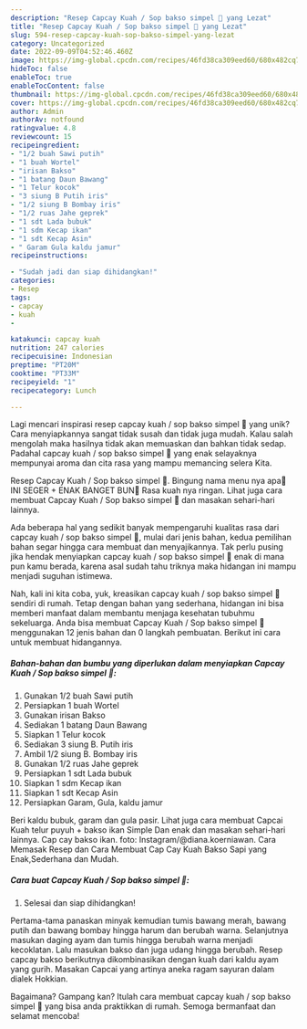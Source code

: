 ```yaml
---
description: "Resep Capcay Kuah / Sop bakso simpel 🤤 yang Lezat"
title: "Resep Capcay Kuah / Sop bakso simpel 🤤 yang Lezat"
slug: 594-resep-capcay-kuah-sop-bakso-simpel-yang-lezat
category: Uncategorized
date: 2022-09-09T04:52:46.460Z
image: https://img-global.cpcdn.com/recipes/46fd38ca309eed60/680x482cq70/capcay-kuah-sop-bakso-simpel-foto-resep-utama.jpg
hideToc: false
enableToc: true
enableTocContent: false
thumbnail: https://img-global.cpcdn.com/recipes/46fd38ca309eed60/680x482cq70/capcay-kuah-sop-bakso-simpel-foto-resep-utama.jpg
cover: https://img-global.cpcdn.com/recipes/46fd38ca309eed60/680x482cq70/capcay-kuah-sop-bakso-simpel-foto-resep-utama.jpg
author: Admin
authorAv: notfound
ratingvalue: 4.8
reviewcount: 15
recipeingredient:
- "1/2 buah Sawi putih"
- "1 buah Wortel"
- "irisan Bakso"
- "1 batang Daun Bawang"
- "1 Telur kocok"
- "3 siung B Putih iris"
- "1/2 siung B Bombay iris"
- "1/2 ruas Jahe geprek"
- "1 sdt Lada bubuk"
- "1 sdm Kecap ikan"
- "1 sdt Kecap Asin"
- " Garam Gula kaldu jamur"
recipeinstructions:

- "Sudah jadi dan siap dihidangkan!"
categories:
- Resep
tags:
- capcay
- kuah
- 

katakunci: capcay kuah  
nutrition: 247 calories
recipecuisine: Indonesian
preptime: "PT20M"
cooktime: "PT33M"
recipeyield: "1"
recipecategory: Lunch

---
```





Lagi mencari inspirasi resep capcay kuah / sop bakso simpel 🤤 yang unik? Cara menyiapkannya sangat tidak susah dan tidak juga mudah. Kalau salah mengolah maka hasilnya tidak akan memuaskan dan bahkan tidak sedap. Padahal capcay kuah / sop bakso simpel 🤤 yang enak selayaknya mempunyai aroma dan cita rasa yang mampu memancing selera Kita.





Resep Capcay Kuah / Sop bakso simpel 🤤. Bingung nama menu nya apa🤣 INI SEGER + ENAK BANGET BUN🤤 Rasa kuah nya ringan. Lihat juga cara membuat Capcay Kuah / Sop bakso simpel 🤤 dan masakan sehari-hari lainnya.

Ada beberapa hal yang sedikit banyak mempengaruhi kualitas rasa dari capcay kuah / sop bakso simpel 🤤, mulai dari jenis bahan, kedua pemilihan bahan segar hingga cara membuat dan menyajikannya. Tak perlu pusing jika hendak menyiapkan capcay kuah / sop bakso simpel 🤤 enak di mana pun kamu berada, karena asal sudah tahu triknya maka hidangan ini mampu menjadi suguhan istimewa.






Nah, kali ini kita coba, yuk, kreasikan capcay kuah / sop bakso simpel 🤤 sendiri di rumah. Tetap dengan bahan yang sederhana, hidangan ini bisa memberi manfaat dalam membantu menjaga kesehatan tubuhmu sekeluarga. Anda bisa membuat Capcay Kuah / Sop bakso simpel 🤤 menggunakan 12 jenis bahan dan 0 langkah pembuatan. Berikut ini cara untuk membuat hidangannya.

<!--inarticleads1-->

##### Bahan-bahan dan bumbu yang diperlukan dalam menyiapkan Capcay Kuah / Sop bakso simpel 🤤:

1. Gunakan 1/2 buah Sawi putih
1. Persiapkan 1 buah Wortel
1. Gunakan irisan Bakso
1. Sediakan 1 batang Daun Bawang
1. Siapkan 1 Telur kocok
1. Sediakan 3 siung B. Putih iris
1. Ambil 1/2 siung B. Bombay iris
1. Gunakan 1/2 ruas Jahe geprek
1. Persiapkan 1 sdt Lada bubuk
1. Siapkan 1 sdm Kecap ikan
1. Siapkan 1 sdt Kecap Asin
1. Persiapkan  Garam, Gula, kaldu jamur


Beri kaldu bubuk, garam dan gula pasir. Lihat juga cara membuat Capcai Kuah telur puyuh + bakso ikan Simple Dan enak dan masakan sehari-hari lainnya. Cap cay bakso ikan. foto: Instagram/@diana.koerniawan. Cara Memasak Resep dan Cara Membuat Cap Cay Kuah Bakso Sapi yang Enak,Sederhana dan Mudah. 

<!--inarticleads2-->

##### Cara buat Capcay Kuah / Sop bakso simpel 🤤:


1. Selesai dan siap dihidangkan!

Pertama-tama panaskan minyak kemudian tumis bawang merah, bawang putih dan bawang bombay hingga harum dan berubah warna. Selanjutnya masukan daging ayam dan tumis hingga berubah warna menjadi kecoklatan. Lalu masukan bakso dan juga udang hingga berubah. Resep capcay bakso berikutnya dikombinasikan dengan kuah dari kaldu ayam yang gurih. Masakan Capcai yang artinya aneka ragam sayuran dalam dialek Hokkian. 

Bagaimana? Gampang kan? Itulah cara membuat capcay kuah / sop bakso simpel 🤤 yang bisa anda praktikkan di rumah. Semoga bermanfaat dan selamat mencoba!

